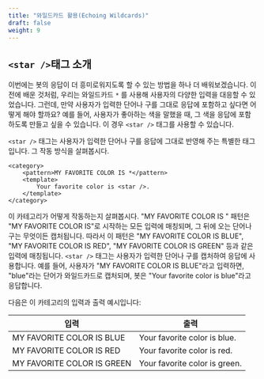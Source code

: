 ```yaml
---
title: "와일드카드 활용(Echoing Wildcards)"
draft: false
weight: 9
---
```


## ```<star />```태그 소개
이번에는 봇의 응답이 더 흥미로워지도록 할 수 있는 방법을 하나 더 배워보겠습니다. 이전에 배운 것처럼, 우리는 와일드카드  ```*``` 를 사용해 사용자의 다양한 입력을 대응할 수 있었습니다. 그런데, 만약 사용자가 입력한 단어나 구를 그대로 응답에 포함하고 싶다면 어떻게 해야 할까요? 예를 들어, 사용자가 좋아하는 색을 말했을 때, 그 색을 응답에 포함하도록 만들고 싶을 수 있습니다. 이 경우 ```<star />``` 태그를 사용할 수 있습니다.

 ```<star />``` 태그는 사용자가 입력한 단어나 구를 응답에 그대로 반영해 주는 특별한 태그입니다. 그 작동 방식을 살펴봅시다.

```
<category>
    <pattern>MY FAVORITE COLOR IS *</pattern>
    <template>
        Your favorite color is <star />.
    </template>
</category>
```

이 카테고리가 어떻게 작동하는지 살펴봅시다. "MY FAVORITE COLOR IS " 패턴은 "MY FAVORITE COLOR IS"로 시작하는 모든 입력에 매칭되며, 그 뒤에 오는 단어나 구는 무엇이든 캡처됩니다. 따라서 이 패턴은 "MY FAVORITE COLOR IS BLUE", "MY FAVORITE COLOR IS RED", "MY FAVORITE COLOR IS GREEN" 등과 같은 입력에 매칭됩니다.  ```<star />``` 태그는 사용자가 입력한 단어나 구를 캡처하여 응답에 사용합니다. 예를 들어, 사용자가 "MY FAVORITE COLOR IS BLUE"라고 입력하면, "blue"라는 단어가 와일드카드로 캡처되며, 봇은 "Your favorite color is blue"라고 응답합니다.

다음은 이 카테고리의 입력과 출력 예시입니다:

입력 | 출력 
---|--------------
MY FAVORITE COLOR IS BLUE | Your favorite color is blue.
MY FAVORITE COLOR IS RED | Your favorite color is red.
MY FAVORITE COLOR IS GREEN | Your favorite color is green.